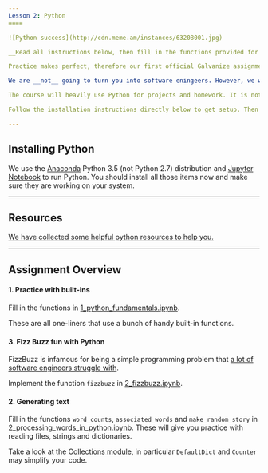 ```yaml
---
Lesson 2: Python
====

![Python success](http://cdn.meme.am/instances/63208001.jpg)

__Read all instructions below, then fill in the functions provided for you the Jupyter Notebooks.__ 

Practice makes perfect, therefore our first official Galvanize assignments will be just that. Practicing python. In particular we'll be getting more comfortable with Python built-in data structures and functions.

We are __not__ going to turn you into software eningeers. However, we will be devloping computational thinking. Programming is one manifestation of computational thinking. Programming is the science of abstraction: creating the right model for a problem, representing it in a computer, and then devising appropriate automated techniques to solve the problem within the model. Programming in Python encourages computational thinking at the right level of abstraction.

The course will heavily use Python for projects and homework. It is not necessary to be an expert in Python coming into the course (that is what we will teach you!) but the most familiar with the basics you are, the easier the program will be.

Follow the installation instructions directly below to get setup. Then continue on to the assignments. 

---
```

Installing Python
----

We use the [Anaconda](https://store.continuum.io/cshop/anaconda/) Python 3.5 (not Python 2.7) distribution and [Jupyter Notebook](http://jupyter.org/) to run Python. You should install all those items now and make sure they are working on your system.

---
Resources
----

[We have collected some helpful python resources to help you.](python_resources.ipynb)

----
Assignment Overview
----

#### 1. Practice with built-ins

Fill in the functions in [1_python_fundamentals.ipynb](1_python_fundamentals.ipynb).

These are all one-liners that use a bunch of handy built-in functions.


#### 3. Fizz Buzz fun with Python

FizzBuzz is infamous for being a simple programming problem that [a lot of software
engineers struggle with](http://blog.codinghorror.com/why-cant-programmers-program/).

Implement the function `fizzbuzz` in [2_fizzbuzz.ipynb](2_fizzbuzz.ipynb).
 
#### 2. Generating text

Fill in the functions `word_counts`, `associated_words` and `make_random_story` in [2_processing_words_in_python.ipynb](2_processing_words_in_python.ipynb). These will give you practice with reading files, strings and dictionaries.

Take a look at the [Collections module](https://docs.python.org/2/library/collections.html), in particular `DefaultDict` and `Counter` may simplify your code.
